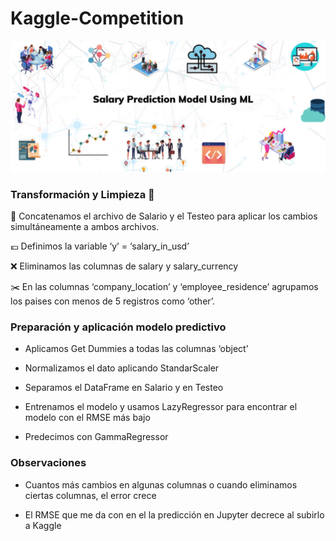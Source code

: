 # Kaggle-Competition


![Image text](https://github.com/aliciahernansanz/Kaggle-Competition/blob/main/img/Salary-Prediction-Model-using-ML.jpg)


 
### Transformación y Limpieza 🧹
 
🔗 Concatenamos el archivo de Salario y el Testeo para aplicar los cambios simultáneamente a ambos archivos.

💶 Definimos la variable ‘y’ = ‘salary_in_usd’

❌ Eliminamos las columnas de salary y salary_currency

✂️ En las columnas ‘company_location’ y ‘employee_residence’ agrupamos los paises con menos de 5 registros como ‘other’.


### Preparación y aplicación modelo predictivo 

- Aplicamos Get Dummies a todas las columnas ‘object’

- Normalizamos el dato aplicando StandarScaler 

- Separamos el DataFrame en Salario y en Testeo

- Entrenamos el modelo y usamos LazyRegressor para encontrar el modelo con el RMSE más bajo

- Predecimos con GammaRegressor

### Observaciones

- Cuantos más cambios en algunas columnas o cuando eliminamos ciertas columnas, el error crece

- El RMSE que me da con en el la predicción en Jupyter decrece al subirlo a Kaggle